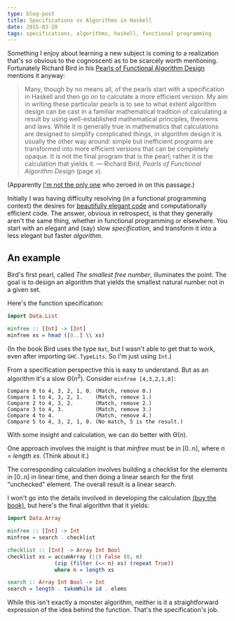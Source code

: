 ```yaml
---
type: blog-post
title: Specifications vs Algorithms in Haskell
date: 2015-03-20
tags: specifications, algorithms, haskell, functional programming
---
```

Something I enjoy about learning a new subject is coming to a realization that's so obvious to the cognoscenti as to be scarcely worth mentioning. Fortunately Richard Bird in his [Pearls of Functional Algorithm Design](http://www.amazon.com/Pearls-Functional-Algorithm-Design-Richard/dp/0521513383) mentions it anyway:

> Many, though by no means all, of the pearls start with a specification in Haskell and then go on to calculate a more efficient version. My aim in writing these particular pearls is to see to what extent algorithm design can be cast in a familiar mathematical tradition of calculating a result by using well-established mathematical principles, theorems and laws. While it is generally true in mathematics that calculations are designed to simplify complicated things, in algorithm design it is usually the other way around: simple but inefficient programs are transformed into more efficient versions that can be completely opaque. It is not the final program that is the pearl; rather it is the calculation that yields it. &mdash; Richard Bird, *Pearls of Functional Algorithm Design* (page x).

(Apparently [I'm not the only one](http://www.atamo.com/blog/how-to-read-pearls-by-richard-bird-1/) who zeroed in on this passage.)

Initially I was having difficulty resolving (in a functional programming context) the desires for [beautifully elegant code](2015-03-16-haskell-reveals-the-essence-of-quicksort.html) and computationally efficient code. The answer, obvious in retrospect, is that they generally aren't the same thing, whether in functional programming or elsewhere. You start with an elegant and (say) slow *specification*, and transform it into a less elegant but faster *algorithm*.

## An example

Bird's first pearl, called *The smallest free number*, illuminates the point. The goal is to design an algorithm that yields the smallest natural number not in a given set.

Here's the function specification:

~~~ haskell
import Data.List

minfree :: [Int] -> [Int]
minfree xs = head ([0..] \\ xs)
~~~

(In the book Bird uses the type `Nat`, but I wasn't able to get that to work, even after importing `GHC.TypeLits`. So I'm just using `Int`.)

From a specification perspective this is easy to understand. But as an algorithm it's a slow &Theta;(*n*<sup>2</sup>). Consider `minfree [4,3,2,1,0]`:

~~~
Compare 0 to 4, 3, 2, 1, 0. (Match, remove 0.)
Compare 1 to 4, 3, 2, 1.    (Match, remove 1.)
Compare 2 to 4, 3, 2.       (Match, remove 2.)
Compare 3 to 4, 3.          (Match, remove 3.)
Compare 4 to 4.             (Match, remove 4.)
Compare 5 to 4, 3, 2, 1, 0. (No match, 5 is the result.)
~~~

With some insight and calculation, we can do better with &Theta;(*n*).

One approach involves the insight is that *minfree* must be in [0..n], where *n* = *length xs*. (Think about it.)

The corresponding calculation involves building a checklist for the elements in [0..n] in linear time, and then doing a linear search for the first "unchecked" element. The overall result is a linear search.

I won't go into the details involved in developing the calculation [(buy the book)](http://www.amazon.com/Pearls-Functional-Algorithm-Design-Richard/dp/0521513383), but here's the final algorithm that it yields:

~~~ haskell
import Data.Array

minfree :: [Int] -> Int
minfree = search . checklist

checklist :: [Int] -> Array Int Bool
checklist xs = accumArray (||) False (0, n)
               (zip (filter (<= n) xs) (repeat True))
               where n = length xs

search :: Array Int Bool -> Int
search = length . takeWhile id . elems
~~~

While this isn't exactly a monster algorithm, neither is it a straightforward expression of the idea behind the function. That's the specification's job.
